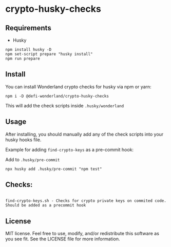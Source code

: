 # crypto-husky-checks

## Requirements

- Husky

```
npm install husky -D
npm set-script prepare "husky install"
npm run prepare
```

## Install

You can install Wonderland crypto checks for husky via npm or yarn:

`npm i -D @defi-wonderland/crypto-husky-checks`

This will add the check scripts inside `.husky/wonderland`

## Usage

After installing, you should manually add any of the check scripts into your husky hooks file.

Example for adding `find-crypto-keys` as a pre-commit hook:

Add to `.husky/pre-commit`

```
npx husky add .husky/pre-commit "npm test"
```

## Checks:

```

find-crypto-keys.sh - Checks for crypto private keys on commited code. Should be added as a precommit hook

```

## License

MIT license. Feel free to use, modify, and/or redistribute this software as you see fit. See the LICENSE file for more information.

```

```
